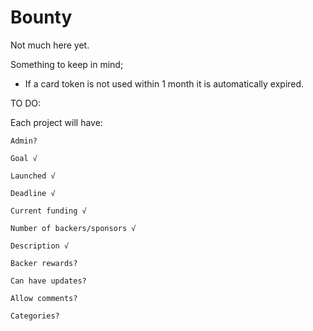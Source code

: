 ﻿Bounty
================================

Not much here yet.

Something to keep in mind;
- If a card token is not used within 1 month it is automatically expired.

TO DO:

Each project will have:

    Admin?

    Goal √

    Launched √

    Deadline √

    Current funding √

    Number of backers/sponsors √

    Description √

    Backer rewards?

    Can have updates?

    Allow comments?

    Categories?

